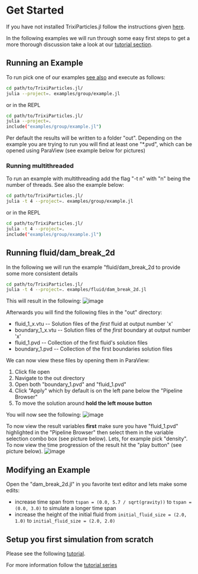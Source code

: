 # Get Started

If you have not installed TrixiParticles.jl follow the instructions given [here](install.md).

In the following examples we will run through some easy first steps to get a more thorough discussion take a look at our [tutorial section](tutorial.md).

## Running an Example
To run pick one of our examples [see also](examples.md) and execute as follows:

```bash
cd path/to/TrixiParticles.jl/
julia --project=. examples/group/example.jl
```

or in the REPL

```bash
cd path/to/TrixiParticles.jl/
julia --project=. 
include("examples/group/example.jl")
```

Per default the results will be written to a folder "out". Depending on the example you are trying to run you will find at least one "*.pvd", which can be opened using ParaView (see example below for pictures)

### Running multithreaded
To run an example with multithreading add the flag "-t n" with "n" being the number of threads.
See also the example below:

```bash
cd path/to/TrixiParticles.jl/
julia -t 4 --project=. examples/group/example.jl
```

or in the REPL

```bash
cd path/to/TrixiParticles.jl/
julia -t 4 --project=. 
include("examples/group/example.jl")
```


## Running fluid/dam\_break\_2d
In the following we will run the example "fluid/dam\_break\_2d to provide some more consistent details

```bash
cd path/to/TrixiParticles.jl/
julia -t 4 --project=. examples/fluid/dam_break_2d.jl
```

This will result in the following:
![image](https://github.com/svchb/TrixiParticles.jl/assets/10238714/f8d2c249-fd52-4958-bc8b-265bbadc49f2)

Afterwards you will find the following files in the "out" directory:
- fluid_1_x.vtu -- Solution files of the *first* fluid at output number 'x'
- boundary_1_x.vtu -- Solution files of the *first* boundary at output number 'x'
- fluid_1.pvd -- Collection of the first fluid's solution files
- boundary_1.pvd -- Collection of the first boundaries solution files

We can now view these files by opening them in ParaView:

1. Click file open
2. Navigate to the out directory
3. Open both "boundary_1.pvd" and "fluid_1.pvd"
4. Click "Apply" which by default is on the left pane below the "Pipeline Browser"
5. To move the solution around **hold the left mouse button**

You will now see the following:
![image](https://github.com/svchb/TrixiParticles.jl/assets/10238714/45c90fd2-984b-4eee-b130-e691cefb33ab)

To now view the result variables **first** make sure you have "fluid_1.pvd" highlighted in the "Pipeline Browser" then select them in the variable selection combo box (see picture below).
Lets, for example pick "density". To now view the time progression of the result hit the "play button" (see picture below).
![image](https://github.com/svchb/TrixiParticles.jl/assets/10238714/7565a13f-9532-4a69-9f81-e79505400b1c)


## Modifying an Example
Open the "dam_break_2d.jl" in you favorite text editor and lets make some edits:
- increase time span from `tspan = (0.0, 5.7 / sqrt(gravity))` to `tspan = (0.0, 3.0)` to simulate a longer time span
- increase the height of the initial fluid from `initial_fluid_size = (2.0, 1.0)` to `initial_fluid_size = (2.0, 2.0)`



## Setup you first simulation from scratch
Please see the following [tutorial](tutorials/tut_setup.md). 

For more information follow the [tutorial series](tutorial.md)
